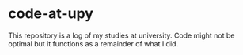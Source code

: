 # code-at-upy
This repository is a log of my studies at university. Code might not be optimal but it functions as a remainder of what I did.
